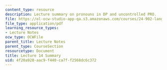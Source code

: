```yaml
---
content_type: resource
description: Lecture summary on pronouns in DP and uncontrolled PRO.
file: https://ol-ocw-studio-app-qa.s3.amazonaws.com/courses/24-902-language-and-its-structure-ii-syntax-fall-2003/4f20a928aac9f440ca7ff2568dc6c372_ln14_16_nov.pdf
file_type: application/pdf
learning_resource_types:
- Lecture Notes
ocw_type: OCWFile
parent_title: Lecture Notes
parent_type: CourseSection
resourcetype: Document
title: Lecture 14 Summary
uid: 4f20a928-aac9-f440-ca7f-f2568dc6c372
---
```

